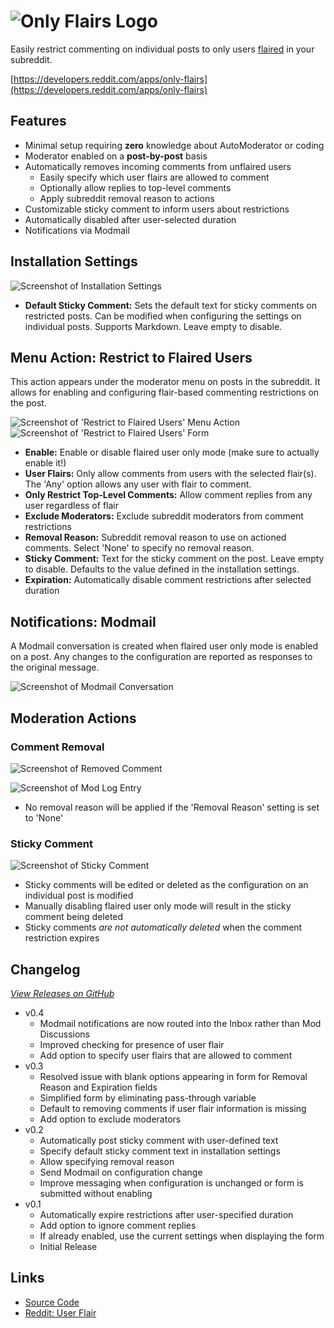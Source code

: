 # ![Only Flairs Logo](https://github.com/shiruken/only-flairs/assets/867617/a9343ef4-82ce-4bea-a5cf-705c5318b7c8)

Easily restrict commenting on individual posts to only users [flaired](https://support.reddithelp.com/hc/en-us/articles/15484503095060-User-Flair) in your subreddit.

[https://developers.reddit.com/apps/only-flairs](https://developers.reddit.com/apps/only-flairs)

## Features

* Minimal setup requiring **zero** knowledge about AutoModerator or coding
* Moderator enabled on a **post-by-post** basis
* Automatically removes incoming comments from unflaired users
  * Easily specify which user flairs are allowed to comment
  * Optionally allow replies to top-level comments
  * Apply subreddit removal reason to actions
* Customizable sticky comment to inform users about restrictions
* Automatically disabled after user-selected duration
* Notifications via Modmail

## Installation Settings

![Screenshot of Installation Settings](https://github.com/user-attachments/assets/491f09b7-1dbd-4afa-99b3-d571f55dcf6b)

* **Default Sticky Comment:** Sets the default text for sticky comments on restricted posts. Can be modified when configuring the settings on individual posts. Supports Markdown. Leave empty to disable.

## Menu Action: Restrict to Flaired Users

This action appears under the moderator menu on posts in the subreddit. It allows for enabling and configuring flair-based commenting restrictions on the post.

![Screenshot of 'Restrict to Flaired Users' Menu Action](https://github.com/user-attachments/assets/2fc1d886-af64-4b4b-b413-c4a63e86c725) ![Screenshot of 'Restrict to Flaired Users' Form](https://github.com/user-attachments/assets/c3001f87-a84e-4ed0-976b-7f06717549be)

* **Enable:** Enable or disable flaired user only mode (make sure to actually enable it!)
* **User Flairs:** Only allow comments from users with the selected flair(s). The 'Any' option allows any user with flair to comment.
* **Only Restrict Top-Level Comments:** Allow comment replies from any user regardless of flair
* **Exclude Moderators:** Exclude subreddit moderators from comment restrictions
* **Removal Reason:** Subreddit removal reason to use on actioned comments. Select 'None' to specify no removal reason.
* **Sticky Comment:** Text for the sticky comment on the post. Leave empty to disable. Defaults to the value defined in the installation settings.
* **Expiration:** Automatically disable comment restrictions after selected duration

## Notifications: Modmail

A Modmail conversation is created when flaired user only mode is enabled on a post. Any changes to the configuration are reported as responses to the original message.

![Screenshot of Modmail Conversation](https://github.com/user-attachments/assets/8f21499f-0efc-499a-ba38-dc0ba0abffcf)

## Moderation Actions

### Comment Removal

![Screenshot of Removed Comment](https://github.com/user-attachments/assets/f33d2323-11ba-41f7-a8c6-fc881d142f09)

![Screenshot of Mod Log Entry](https://github.com/user-attachments/assets/d36adb08-9fde-4be3-9cd0-672a045c7c88)

* No removal reason will be applied if the 'Removal Reason' setting is set to 'None'

### Sticky Comment

![Screenshot of Sticky Comment](https://github.com/user-attachments/assets/041f9548-a6e7-4f85-b680-f77ba731ec9c)

* Sticky comments will be edited or deleted as the configuration on an individual post is modified
* Manually disabling flaired user only mode will result in the sticky comment being deleted
* Sticky comments *are not automatically deleted* when the comment restriction expires

## Changelog

*[View Releases on GitHub](https://github.com/shiruken/only-flairs/releases)*

* v0.4
  * Modmail notifications are now routed into the Inbox rather than Mod Discussions
  * Improved checking for presence of user flair
  * Add option to specify user flairs that are allowed to comment
* v0.3
  * Resolved issue with blank options appearing in form for Removal Reason and Expiration fields
  * Simplified form by eliminating pass-through variable
  * Default to removing comments if user flair information is missing
  * Add option to exclude moderators
* v0.2
  * Automatically post sticky comment with user-defined text
  * Specify default sticky comment text in installation settings
  * Allow specifying removal reason
  * Send Modmail on configuration change
  * Improve messaging when configuration is unchanged or form is submitted without enabling
* v0.1
  * Automatically expire restrictions after user-specified duration
  * Add option to ignore comment replies
  * If already enabled, use the current settings when displaying the form
  * Initial Release

## Links

* [Source Code](https://github.com/shiruken/only-flairs)
* [Reddit: User Flair](https://support.reddithelp.com/hc/en-us/articles/15484503095060-User-Flair)
